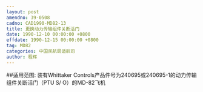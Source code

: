 ```yaml
---
layout: post
amendno: 39-0508
cadno: CAD1990-MD82-13
title: 更换动力传输组件关断活门
date: 1990-12-10 00:00:00 +0800
effdate: 1990-12-15 00:00:00 +0800
tag: MD82
categories: 中国民航局适航司
author: 程辉
---
```


##适用范围:
装有Whittaker Controls产品件号为240695或240695-1的动力传输组件关断活门（PTU S/ O）的MD-82飞机

